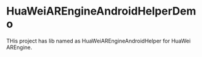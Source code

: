 # HuaWeiAREngineAndroidHelperDemo
THis project has lib named as HuaWeiAREngineAndroidHelper for HuaWei AREngine.
